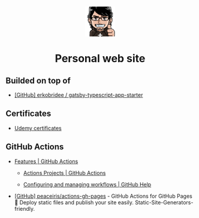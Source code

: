 <p align="center">
  <a href="https://www.gatsbyjs.org">
    <img alt="Me" src="src/assets/images/erko_avatar_512.png" width="80" />
  </a>
</p>
<h1 align="center">
  Personal web site
</h1>

## Builded on top of

- [[GitHub] erkobridee / gatsby-typescript-app-starter](https://github.com/erkobridee/gatsby-typescript-app-starter)

## Certificates

- [Udemy certificates](static/README.md)

## GitHub Actions

- [Features | GitHub Actions](https://github.com/features/actions)

  - [Actions Projects | GitHub Actions](https://github.com/actions)

  - [Configuring and managing workflows | GitHub Help](https://help.github.com/en/actions/configuring-and-managing-workflows)

- [[GitHub] peaceiris/actions-gh-pages](https://github.com/peaceiris/actions-gh-pages) - GitHub Actions for GitHub Pages 🚀 Deploy static files and publish your site easily. Static-Site-Generators-friendly.
